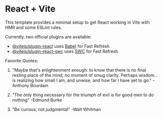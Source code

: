# React + Vite

This template provides a minimal setup to get React working in Vite with HMR and some ESLint rules.

Currently, two official plugins are available:

- [@vitejs/plugin-react](https://github.com/vitejs/vite-plugin-react/blob/main/packages/plugin-react/README.md) uses [Babel](https://babeljs.io/) for Fast Refresh
- [@vitejs/plugin-react-swc](https://github.com/vitejs/vite-plugin-react-swc) uses [SWC](https://swc.rs/) for Fast Refresh

Favorite Quotes:

1. "Maybe that's enlightenment enough: to know that there is no final resting place of the mind, no moment of smug clarity. Perhaps wisdom... is realizing how small I am, and unwise, and how far I have yet to go." -Anthony Bourdain

2. "The only thing necessary for the triumph of evil is for good men to do nothing" -Edmund Burke

3. "Be curious, not judgmental" -Walt Whitman